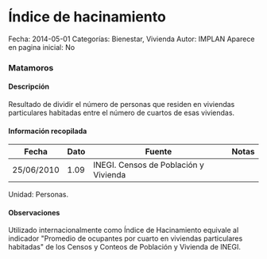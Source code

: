 Índice de hacinamiento
=====

Fecha: 2014-05-01
Categorías: Bienestar, Vivienda
Autor: IMPLAN
Aparece en pagina inicial: No

### Matamoros

#### Descripción

Resultado de dividir el número de personas que residen en viviendas particulares habitadas entre el número de cuartos de esas viviendas.

<!-- break -->

#### Información recopilada

<table class="table table-hover table-bordered matriz">
  <thead>
    <tr><th>Fecha</th><th>Dato</th><th>Fuente</th><th>Notas</th></tr>
  </thead>
  <tbody>
    <tr><td class="centrado">25/06/2010</td><td class="derecha">1.09</td><td>INEGI. Censos de Población y Vivienda</td><td></td></tr>
  </tbody>
</table>

Unidad: Personas.

#### Observaciones

Utilizado internacionalmente como Índice de Hacinamiento equivale al indicador "Promedio de ocupantes por cuarto en viviendas particulares habitadas" de los Censos y Conteos de Población y Vivienda de INEGI.

